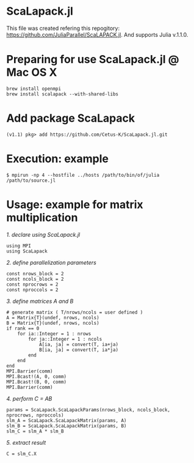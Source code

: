 # ScaLapack.jl
This file was created refering this repogitory: https://github.com/JuliaParallel/ScaLAPACK.jl. And supports Julia v.1.1.0.

# Preparing for use ScaLapack.jl @ Mac OS X
```
brew install openmpi
brew install scalapack --with-shared-libs
```

# Add package ScaLapack
```
(v1.1) pkg> add https://github.com/Cetus-K/ScaLapack.jl.git
```

# Execution: example
```
$ mpirun -np 4 --hostfile ../hosts /path/to/bin/of/julia /path/to/source.jl
```

# Usage: example for matrix multiplication
*_1. declare using ScaLapack.jl_*
```
using MPI
using ScaLapack
```
*_2. define parallelization parameters_*
```
const nrows_block = 2
const ncols_block = 2
const nprocrows = 2
const nproccols = 2
```
*_3. define matrices A and B_*
```
# generate matrix ( T/nrows/ncols = user defined )
A = Matrix{T}(undef, nrows, ncols)
B = Matrix{T}(undef, nrows, ncols)
if rank == 0
    for ia::Integer = 1 : nrows
        for ja::Integer = 1 : ncols
            A[ia, ja] = convert(T, ia+ja)
            B[ia, ja] = convert(T, ia*ja)
        end
    end
end
MPI.Barrier(comm)
MPI.Bcast!(A, 0, comm)
MPI.Bcast!(B, 0, comm)
MPI.Barrier(comm)
```
*_4. perform C = AB_*
```
params = ScaLapack.ScaLapackParams(nrows_block, ncols_block, nprocrows, nproccols)
slm_A = ScaLapack.ScaLapackMatrix(params, A)
slm_B = ScaLapack.ScaLapackMatrix(params, B)
slm_C = slm_A * slm_B
```
*_5. extract result_*
```
C = slm_C.X
```